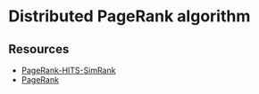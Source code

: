 # Distributed PageRank algorithm 

## Resources

- [PageRank-HITS-SimRank](https://github.com/chonyy/PageRank-HITS-SimRank/tree/master)
- [PageRank](https://github.com/ya332/PageRank)